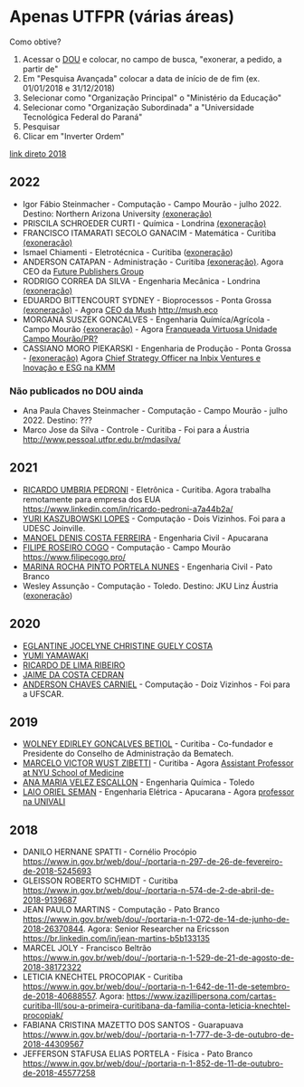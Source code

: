 # Apenas UTFPR (várias áreas)

Como obtive?

1. Acessar o [DOU](https://www.in.gov.br/inicio) e colocar, no campo de busca, "exonerar, a pedido, a partir de" 
2. Em "Pesquisa Avançada" colocar a data de início de de fim (ex. 01/01/2018 e 31/12/2018)
2. Selecionar como "Organização Principal" o "Ministério da Educação"
3. Selecionar como "Organização Subordinada" a "Universidade Tecnológica Federal do Paraná"
4. Pesquisar
5. Clicar em "Inverter Ordem"

[link direto 2018](https://www.in.gov.br/consulta/-/buscar/dou?q=%22++exonerar%2C+a+pedido%2C+a+partir+de%22&s=do2&exactDate=personalizado&sortType=0&delta=20&publishFrom=01%2F01%2F2018&publishTo=31%2F12%2F2018&reverseSort=1&orgPrin=Minist%C3%A9rio+da+Educa%C3%A7%C3%A3o&orgSub=Universidade+Tecnol%C3%B3gica+Federal+do+Paran%C3%A1)

## 2022

- Igor Fábio Steinmacher - Computação - Campo Mourão - julho 2022. Destino: Northern Arizona University [(exoneração)](https://www.in.gov.br/web/dou/-/portaria-de-pessoal-gabir/utfpr-n-1.233-de-18-de-julho-de-2022-416982541)
- PRISCILA SCHROEDER CURTI - Química - Londrina [(exoneração)](https://www.in.gov.br/web/dou/-/portaria-de-pessoal-gabir/utfpr-n-1.186-de-12-de-julho-de-2022-415899477)
- FRANCISCO ITAMARATI SECOLO GANACIM - Matemática - Curitiba [(exoneração)](https://www.in.gov.br/web/dou/-/portaria-de-pessoal-gabir/utfpr-n-1.035-de-23-de-junho-de-2022-411438648)
- Ismael Chiamenti - Eletrotécnica - Curitiba ([exoneração](https://www.in.gov.br/web/dou/-/portaria-de-pessoal-gabir/utfpr-n-1.009-de-20-de-junho-de-2022-410075894))
- ANDERSON CATAPAN - Administração - Curitiba [(exoneração)](https://www.in.gov.br/web/dou/-/portaria-de-pessoal-gabir/utfpr-n-984-de-13-de-junho-de-2022-408467427). Agora CEO da [Future Publishers Group](https://archive.is/keULV)
- RODRIGO CORREA DA SILVA - Engenharia Mecânica - Londrina [(exoneração)](https://www.in.gov.br/web/dou/-/portaria-de-pessoal-gabir/utfpr-n-343-de-10-de-marco-de-2022-386147203)
- EDUARDO BITTENCOURT SYDNEY - Bioprocessos - Ponta Grossa [(exoneração)](https://www.in.gov.br/web/dou/-/portaria-de-pessoal-gabir/utfpr-n-271-de-4-de-marco-de-2022-385195245) - Agora [CEO da Mush](https://www.linkedin.com/in/eduardo-bittencourt-sydney-7297502b)  http://mush.eco
- MORGANA SUSZEK GONCALVES - Engenharia Químíca/Agrícola - Campo Mourão [{exoneração)](https://www.in.gov.br/web/dou/-/portaria-de-pessoal-gabir/utfpr-n-212-de-21-de-fevereiro-de-2022-382362244) - Agora [Franqueada Virtuosa Unidade Campo Mourão/PR?](https://archive.is/zQ4te)
- CASSIANO MORO PIEKARSKI - Engenharia de Produção - Ponta Grossa - [(exoneração)](https://www.in.gov.br/web/dou/-/portaria-de-pessoal-gabir/utfpr-n-155-de-4-de-fevereiro-de-2022-379492185) Agora [Chief Strategy Officer na Inbix Ventures e Inovação e ESG na KMM](https://www.linkedin.com/in/cassiano-moro-piekarski/)

### Não publicados no DOU ainda
- Ana Paula Chaves Steinmacher - Computação - Campo Mourão -  julho 2022. Destino: ???
- Marco Jose da Silva - Controle - Curitiba - Foi para a Áustria http://www.pessoal.utfpr.edu.br/mdasilva/

## 2021

- [RICARDO UMBRIA PEDRONI](https://www.in.gov.br/web/dou/-/portaria-de-pessoal-gabir/utfpr-n-1.724-de-14-de-setembro-de-2021-345498901) - Eletrônica - Curitiba. Agora trabalha remotamente para empresa dos EUA https://www.linkedin.com/in/ricardo-pedroni-a7a44b2a/
- [YURI KASZUBOWSKI LOPES](https://www.in.gov.br/web/dou/-/portaria-de-pessoal-gabir/utfpr-n-818-de-20-de-maio-de-2021-321531080) - Computação - Dois Vizinhos. Foi para a UDESC Joinville.
- [MANOEL DENIS COSTA FERREIRA](https://www.in.gov.br/web/dou/-/portaria-de-pessoal-gabir/utfpr-n-800-de-12-de-maio-de-2021-320670123) - Engenharia Civil - Apucarana 
- [FILIPE ROSEIRO COGO](https://www.in.gov.br/web/dou/-/portaria-de-pessoal-gabir/utfpr-n-529-de-30-de-marco-de-2021-311401881) - Computação - Campo Mourão https://www.filipecogo.pro/ 
- [MARINA ROCHA PINTO PORTELA NUNES](https://www.in.gov.br/web/dou/-/portaria-de-pessoal-gabir/utfpr-n-510-de-25-de-marco-de-2021-311137785) - Engenharia Civil - Pato Branco
- Wesley Assunção - Computação - Toledo. Destino: JKU Linz Áustria ([exoneração](https://www.in.gov.br/web/dou/-/portaria-de-pessoal-gabir/utfpr-n-92-de-21-de-janeiro-de-2021-300779236))

## 2020

- [EGLANTINE JOCELYNE CHRISTINE GUELY COSTA](https://www.in.gov.br/web/dou/-/portaria-n-182-de-12-de-fevereiro-de-2020-243336578)
- [YUMI YAMAWAKI](https://www.in.gov.br/web/dou/-/portaria-n-248-de-3-de-marco-de-2020-246515267)
- [RICARDO DE LIMA RIBEIRO](https://www.in.gov.br/web/dou/-/portaria-n-678-de-25-de-maio-de-2020-258916432)
- [JAIME DA COSTA CEDRAN](https://www.in.gov.br/web/dou/-/portaria-n-1.231-de-19-de-outubro-de-2020-284463674)
- [ANDERSON CHAVES CARNIEL](https://www.in.gov.br/web/dou/-/portaria-n-1.511-de-4-de-dezembro-de-2020-292985018) - Computação - Doiz Vizinhos - Foi para a UFSCAR.


## 2019

- [WOLNEY EDIRLEY GONCALVES BETIOL](https://www.in.gov.br/web/dou/-/portaria-n-1.074-de-17-de-junho-de-2019-164333766) - Curitiba - Co-fundador e Presidente do Conselho de Administração da Bematech.
- [MARCELO VICTOR WUST ZIBETTI](https://www.in.gov.br/web/dou/-/portaria-n-1.144-de-1-de-julho-de-2019-187443913) - Curitiba - Agora [Assistant Professor at NYU School of Medicine](https://www.linkedin.com/in/marcelo-victor-w%C3%BCst-zibetti-a2562a5/)
- [ANA MARIA VELEZ ESCALLON](https://www.in.gov.br/web/dou/-/portaria-n-1.279-de-15-de-julho-de-2019-196333602) - Engenharia Química - Toledo 
- [LAIO ORIEL SEMAN](https://www.in.gov.br/web/dou/-/portaria-n-1359-de-19-de-julho-de-2019-201851063) - Engenharia Elétrica - Apucarana - Agora [professor na UNIVALI](https://www.linkedin.com/in/laio-seman/)


## 2018 

- DANILO HERNANE SPATTI - Cornélio Procópio https://www.in.gov.br/web/dou/-/portaria-n-297-de-26-de-fevereiro-de-2018-5245693
- GLEISSON ROBERTO SCHMIDT - Curitiba https://www.in.gov.br/web/dou/-/portaria-n-574-de-2-de-abril-de-2018-9139687
- JEAN PAULO MARTINS - Computação - Pato Branco https://www.in.gov.br/web/dou/-/portaria-n-1-072-de-14-de-junho-de-2018-26370844. Agora: Senior Researcher na Ericsson https://br.linkedin.com/in/jean-martins-b5b133135
- MARCEL JOLY - Francisco Beltrão https://www.in.gov.br/web/dou/-/portaria-n-1-529-de-21-de-agosto-de-2018-38172322
- LETICIA KNECHTEL PROCOPIAK - Curitiba https://www.in.gov.br/web/dou/-/portaria-n-1-642-de-11-de-setembro-de-2018-40688557. Agora: https://www.izazillipersona.com/cartas-curitiba-lll/sou-a-primeira-curitibana-da-familia-conta-leticia-knechtel-procopiak/
- FABIANA CRISTINA MAZETTO DOS SANTOS - Guarapuava https://www.in.gov.br/web/dou/-/portaria-n-1-777-de-3-de-outubro-de-2018-44309567
- JEFFERSON STAFUSA ELIAS PORTELA - Física - Pato Branco https://www.in.gov.br/web/dou/-/portaria-n-1-852-de-11-de-outubro-de-2018-45577258
